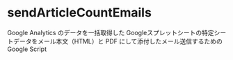 # sendArticleCountEmails
Google Analytics のデータを一括取得した Googleスプレットシートの特定シートデータをメール本文（HTML）と PDF にして添付したメール送信するための Google Script
